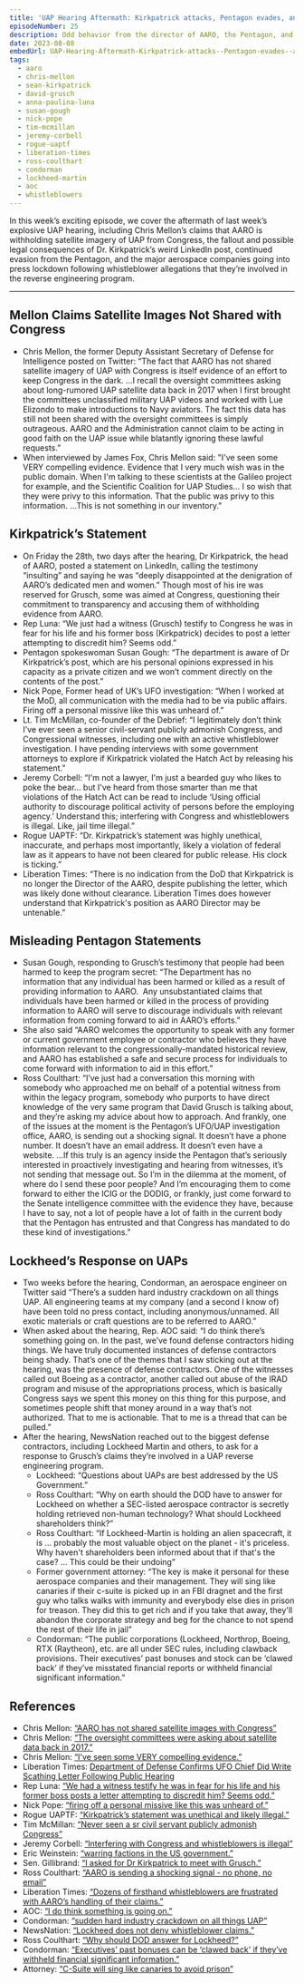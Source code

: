 ```yaml
---
title: 'UAP Hearing Aftermath: Kirkpatrick attacks, Pentagon evades, and Lockheed locks.'
episodeNumber: 25
description: Odd behavior from the director of AARO, the Pentagon, and Lockheed. Plus, Chris Mellon says there’s satellite images of UAP?
date: 2023-08-08
embedUrl: UAP-Hearing-Aftermath-Kirkpatrick-attacks--Pentagon-evades--and-Lockheed-locks-e27sl65
tags:
  - aaro
  - chris-mellon
  - sean-kirkpatrick
  - david-grusch
  - anna-paulina-luna
  - susan-gough
  - nick-pope
  - tim-mcmillan
  - jeremy-corbell
  - rogue-uaptf
  - liberation-times
  - ross-coulthart
  - condorman
  - lockheed-martin
  - aoc
  - whistleblowers
---
```


In this week’s exciting episode, we cover the aftermath of last week’s explosive UAP hearing, including Chris Mellon’s claims that AARO is withholding satellite imagery of UAP from Congress, the fallout and possible legal consequences of Dr. Kirkpatrick’s weird LinkedIn post, continued evasion from the Pentagon, and the major aerospace companies going into press lockdown following whistleblower allegations that they’re involved in the reverse engineering program.

---

## Mellon Claims Satellite Images Not Shared with Congress

- Chris Mellon, the former Deputy Assistant Secretary of Defense for Intelligence posted on Twitter: “The fact that AARO has not shared satellite imagery of UAP with Congress is itself evidence of an effort to keep Congress in the dark. …I recall the oversight committees asking about long-rumored UAP satellite data back in 2017 when I first brought the committees unclassified military UAP videos and worked with Lue Elizondo to make introductions to Navy aviators. The fact this data has still not been shared with the oversight committees is simply outrageous. AARO and the Administration cannot claim to be acting in good faith on the UAP issue while blatantly ignoring these lawful requests.”
- When interviewed by James Fox, Chris Mellon said: "I've seen some VERY compelling evidence. Evidence that I very much wish was in the public domain. When I'm talking to these scientists at the Galileo project for example, and the Scientific Coalition for UAP Studies... I so wish that they were privy to this information. That the public was privy to this information. …This is not something in our inventory."

## Kirkpatrick’s Statement

- On Friday the 28th, two days after the hearing, Dr Kirkpatrick, the head of AARO, posted a statement on LinkedIn, calling the testimony “insulting” and saying he was “deeply disappointed at the denigration of AARO’s dedicated men and women.” Though most of his ire was reserved for Grusch, some was aimed at Congress, questioning their commitment to transparency and accusing them of withholding evidence from AARO.
- Rep Luna: “We just had a witness (Grusch) testify to Congress he was in fear for his life and his former boss (Kirkpatrick) decides to post a letter attempting to discredit him? Seems odd.”
- Pentagon spokeswoman Susan Gough: “The department is aware of Dr Kirkpatrick’s post, which are his personal opinions expressed in his capacity as a private citizen and we won’t comment directly on the contents of the post.”
- Nick Pope, Former head of UK’s UFO investigation: “When I worked at the MoD, all communication with the media had to be via public affairs. Firing off a personal missive like this was unheard of.”
- Lt. Tim McMillan, co-founder of the Debrief: “I legitimately don’t think I’ve ever seen a senior civil-servant publicly admonish Congress, and Congressional witnesses, including one with an active whistleblower investigation. I have pending interviews with some government attorneys to explore if Kirkpatrick violated the Hatch Act by releasing his statement.”
- Jeremy Corbell: “I'm not a lawyer, I'm just a bearded guy who likes to poke the bear… but I've heard from those smarter than me that violations of the Hatch Act can be read to include ‘Using official authority to discourage political activity of persons before the employing agency.’ Understand this; interfering with Congress and whistleblowers is illegal. Like, jail time illegal.”
- Rogue UAPTF: “Dr. Kirkpatrick’s statement was highly unethical, inaccurate, and perhaps most importantly, likely a violation of federal law as it appears to have not been cleared for public release. His clock is ticking.”
- Liberation Times: “There is no indication from the DoD that Kirkpatrick is no longer the Director of the AARO, despite publishing the letter, which was likely done without clearance. Liberation Times does however understand that Kirkpatrick's position as AARO Director may be untenable.”

## Misleading Pentagon Statements

- Susan Gough, responding to Grusch’s testimony that people had been harmed to keep the program secret: “The Department has no information that any individual has been harmed or killed as a result of providing information to AARO.  Any unsubstantiated claims that individuals have been harmed or killed in the process of providing information to AARO will serve to discourage individuals with relevant information from coming forward to aid in AARO’s efforts.”
- She also said “AARO welcomes the opportunity to speak with any former or current government employee or contractor who believes they have information relevant to the congressionally-mandated historical review, and AARO has established a safe and secure process for individuals to come forward with information to aid in this effort.”
- Ross Coulthart: “I’ve just had a conversation this morning with somebody who approached me on behalf of a potential witness from within the legacy program, somebody who purports to have direct knowledge of the very same program that David Grusch is talking about, and they’re asking my advice about how to approach. And frankly, one of the issues at the moment is the Pentagon’s UFO/UAP investigation office, AARO, is sending out a shocking signal. It doesn’t have a phone number. It doesn’t have an email address. It doesn’t even have a website. …If this truly is an agency inside the Pentagon that’s seriously interested in proactively investigating and hearing from witnesses, it’s not sending that message out. So I’m in the dilemma at the moment, of where do I send these poor people? And I’m encouraging them to come forward to either the ICIG or the DODIG, or frankly, just come forward to the Senate intelligence committee with the evidence they have, because I have to say, not a lot of people have a lot of faith in the current body that the Pentagon has entrusted and that Congress has mandated to do these kind of investigations.”

## Lockheed’s Response on UAPs

- Two weeks before the hearing, Condorman, an aerospace engineer on Twitter said “There’s a sudden hard industry crackdown on all things UAP. All engineering teams at my company (and a second I know of) have been told no press contact, including anonymous/unnamed. All exotic materials or craft questions are to be referred to AARO.”
- When asked about the hearing, Rep. AOC said: “I do think there’s something going on. In the past, we’ve found defense contractors hiding things. We have truly documented instances of defense contractors being shady. That’s one of the themes that I saw sticking out at the hearing, was the presence of defense contractors. One of the witnesses called out Boeing as a contractor, another called out abuse of the IRAD program and misuse of the appropriations process, which is basically Congress says we spent this money on this thing for this purpose, and sometimes people shift that money around in a way that’s not authorized. That to me is actionable. That to me is a thread that can be pulled.”
- After the hearing, NewsNation reached out to the biggest defense contractors, including Lockheed Martin and others, to ask for a response to Grusch’s claims they’re involved in a UAP reverse engineering program.
  - Lockheed: “Questions about UAPs are best addressed by the US Government.”
  - Ross Coulthart: “Why on earth should the DOD have to answer for Lockheed on whether a SEC-listed aerospace contractor is secretly holding retrieved non-human technology? What should Lockheed shareholders think?”
  - Ross Coulthart: “If Lockheed-Martin is holding an alien spacecraft, it is … probably the most valuable object on the planet - it's priceless. Why haven't shareholders been informed about that if that's the case? … This could be their undoing”
  - Former government attorney: “The key is make it personal for these aerospace companies and their management. They will sing like canaries if their c-suite is picked up in an FBI dragnet and the first guy who talks walks with immunity and everybody else dies in prison for treason. They did this to get rich and if you take that away, they'll abandon the corporate strategy and beg for the chance to not spend the rest of their life in jail”
  - Condorman: “The public corporations (Lockheed, Northrop, Boeing, RTX (Raytheon), etc. are all under SEC rules, including clawback provisions. Their executives’ past bonuses and stock can be ‘clawed back’ if they’ve misstated financial reports or withheld financial significant information.”

## References

- Chris Mellon: [“AARO has not shared satellite images with Congress”](https://twitter.com/ChrisKMellon/status/1684226654636212225)
- Chris Mellon: [“The oversight committees were asking about satellite data back in 2017.”](https://twitter.com/ChrisKMellon/status/1686821142818865177)
- Chris Mellon: [“I've seen some VERY compelling evidence.”](https://twitter.com/jamescfox/status/1686138735023288320)
- Liberation Times: [Department of Defense Confirms UFO Chief Did Write Scathing Letter Following Public Hearing](https://www.liberationtimes.com/home/department-of-defense-confirms-ufo-chief-did-write-scathing-letter-following-public-hearing)
- Rep Luna: [“We had a witness testify he was in fear for his life and his former boss posts a letter attempting to discredit him? Seems odd.”](https://twitter.com/realannapaulina/status/1685165621401583616)
- Nick Pope: [“firing off a personal missive like this was unheard of.”](https://twitter.com/nickpopemod/status/1685302825373614080)
- Rogue UAPTF: [“Kirkpatrick’s statement was unethical and likely illegal.”](https://twitter.com/RogueUAPTF/status/1685039052632788992)
- Tim McMillan: [“Never seen a sr civil servant publicly admonish Congress”](https://twitter.com/LtTimMcMillan/status/1685006655015063552)
- Jeremy Corbell: [“Interfering with Congress and whistleblowers is illegal”](https://twitter.com/JeremyCorbell/status/1685103591999086592)
- Eric Weinstein: [“warring factions in the US government.”](https://twitter.com/EricRWeinstein/status/1685046265468305408)
- Sen. Gillibrand: [“I asked for Dr Kirkpatrick to meet with Grusch.”](https://www.askapol.com/p/exclusive-sen-gillibrand-has-asked#details)
- Ross Coulthart: [“AARO is sending a shocking signal - no phone, no email”](https://www.youtube.com/watch?v=rz2dIeKV1rk&t=205s)
- Liberation Times: [“Dozens of firsthand whistleblowers are frustrated with AARO’s handling of their claims.”](https://www.liberationtimes.com/home/scientific-report-confirms-multiple-tic-tac-ufos-were-tracked-above-80000-feet-in-space-during-west-coast-2004-encounters)
- AOC: [“I do think something is going on.”](https://www.reddit.com/r/UFOs/comments/15cn3xq/aoc_on_uap_hearing_mentions_boeing_i_do_think/)
- Condorman: [“sudden hard industry crackdown on all things UAP”](https://twitter.com/Condorman6/status/1679351212271910915)
- NewsNation: [“Lockheed does not deny whistleblower claims.”](https://twitter.com/wow36932525/status/1685057515950690305)
- Ross Coulthart: [“Why should DOD answer for Lockheed?”](https://twitter.com/rosscoulthart/status/1685066574624100352)
- Condorman: [“Executives’ past bonuses can be ‘clawed back’ if they’ve withheld financial significant information.”](https://twitter.com/Condorman6/status/1687583251383087104)
- Attorney: [“C-Suite will sing like canaries to avoid prison”](https://twitter.com/BarnettParker/status/1687551097064538112)
